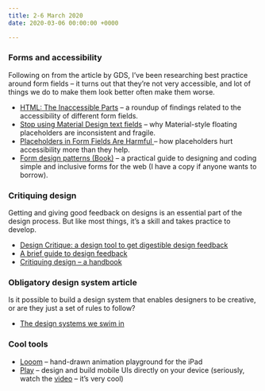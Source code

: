 ```yaml
---
title: 2-6 March 2020
date: 2020-03-06 00:00:00 +0000

---
```

### Forms and accessibility

Following on from the article by GDS, I’ve been researching best practice around form fields – it turns out that they’re not very accessible, and lot of things we do to make them look better often make them worse.

* [HTML: The Inaccessible Parts](https://daverupert.com/2020/02/html-the-inaccessible-parts/) – a roundup of findings related to the accessibility of different form fields.
* [Stop using Material Design text fields](https://www.matsuko.ca/blog/stop-using-material-design-text-fields/) – why Material-style floating placeholders are inconsistent and fragile.
* [Placeholders in Form Fields Are Harmful ](https://www.nngroup.com/articles/form-design-placeholders/)– how placeholders hurt accessibility more than they help.
* [Form design patterns (Book)](https://formdesignpatterns.com/) – a practical guide to designing and coding simple and inclusive forms for the web (I have a copy if anyone wants to borrow).

### Critiquing design

Getting and giving good feedback on designs is an essential part of the design process. But like most things, it’s a skill and takes practice to develop.

* [Design Critique: a design tool to get digestible design feedback](https://uxdesign.cc/design-critique-a-design-tool-to-get-digestible-design-feedback-62fcea95e1dc) 
* [A brief guide to design feedback](https://matthewstrom.com/writing/critique-vs-review/?ref=uxdesignweekly)
* [Critiquing design – a handbook](https://critiquing.design/)

### Obligatory design system article

Is it possible to build a design system that enables designers to be creative, or are they just a set of rules to follow?

* [The design systems we swim in](https://ethanmarcotte.com/wrote/the-design-systems-we-swim-in/)

### Cool tools

* [Looom](https://iorama.studio/) – hand-drawn animation playground for the iPad
* [Play](https://www.createwithplay.com/) – design and build mobile UIs directly on your device (seriously, watch the [video](https://vimeo.com/395760161) – it’s very cool)